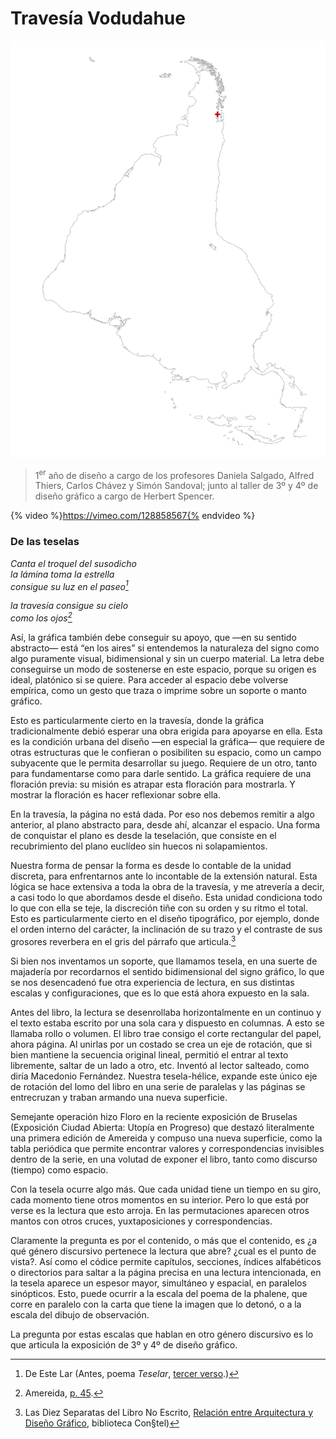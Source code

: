 # Travesía Vodudahue

![Mapa de Ubicación](img/vodudahue/vodudahue-ubicacion.svg)

> 1<sup>er</sup> año de diseño a cargo de los profesores Daniela Salgado, Alfred Thiers, Carlos Chávez y Simón Sandoval; junto al taller de 3º y 4º de diseño gráfico a cargo de Herbert Spencer.

{% video %}https://vimeo.com/128858567{% endvideo %}

### De las teselas

*Canta el troquel del susodicho<br>
la lámina toma la estrella<br>
consigue su luz en el paseo[^1]*


*la travesía consigue su cielo<br>
como los ojos[^2]*

Así, la gráfica también debe conseguir su apoyo, que —en su sentido abstracto— está “en los aires” si entendemos la naturaleza del signo como algo puramente visual, bidimensional y sin un cuerpo material. La letra debe conseguirse un modo de sostenerse en este espacio, porque su origen es ideal, platónico si se quiere. Para acceder al espacio debe volverse empírica, como un gesto que traza o imprime sobre un soporte o manto gráfico.

Esto es particularmente cierto en la travesía, donde la gráfica tradicionalmente debió esperar una obra erigida para apoyarse en ella. Esta es la condición urbana del diseño —en especial la gráfica— que requiere de otras estructuras que le confieran o posibiliten su espacio, como un campo subyacente que le permita desarrollar su juego. Requiere de un otro, tanto para fundamentarse como para darle sentido. La gráfica requiere de una floración previa: su misión es atrapar esta floración para mostrarla. Y mostrar la floración es hacer reflexionar sobre ella.

En la travesía, la página no está dada. Por eso nos debemos remitir a algo anterior, al plano abstracto para, desde ahí, alcanzar el espacio. Una forma de conquistar el plano es desde la teselación, que consiste en el recubrimiento del plano euclídeo sin huecos ni solapamientos. 

Nuestra forma de pensar la forma es desde lo contable de la unidad discreta, para enfrentarnos ante lo incontable de la extensión natural. Esta lógica se hace extensiva a toda la obra de la travesía, y me atrevería a decir, a casi todo lo que abordamos desde el diseño. Esta unidad condiciona todo lo que con ella se teje, la discreción tiñe con su orden y su ritmo el total. Esto es particularmente cierto en el diseño tipográfico, por ejemplo, donde el orden interno del carácter, la inclinación de su trazo y el contraste de sus grosores reverbera en el gris del párrafo que articula.[^3]

Si bien nos inventamos un soporte, que llamamos tesela, en una suerte de majadería por recordarnos el sentido bidimensional del signo gráfico, lo que se nos desencadenó fue otra experiencia de lectura, en sus distintas escalas y configuraciones, que es lo que está ahora expuesto en la sala.

Antes del libro, la lectura se desenrollaba horizontalmente en un continuo y el texto estaba escrito por una sola cara y dispuesto en columnas. A esto se llamaba rollo o volumen. El libro trae consigo el corte rectangular del papel, ahora página. Al unirlas por un costado se crea un eje de rotación, que si bien mantiene la secuencia original lineal, permitió el entrar al texto libremente, saltar de un lado a otro, etc. Inventó al lector salteado, como diría Macedonio Fernández. Nuestra tesela-hélice, expande este único eje de rotación del lomo del libro en una serie de paralelas y las páginas se entrecruzan y traban armando una nueva superficie. 

Semejante operación hizo Floro en la reciente exposición de Bruselas (Exposición Ciudad Abierta: Utopía en Progreso) que destazó literalmente una primera edición de Amereida y compuso una nueva superficie, como la tabla periódica que permite encontrar valores y correspondencias invisibles dentro de la serie, en una volutad de exponer el libro, tanto como discurso (tiempo) como espacio.

Con la tesela ocurre algo más. Que cada unidad tiene un tiempo en su giro, cada momento tiene otros momentos en su interior. Pero lo que está por verse es la lectura que esto arroja. En las permutaciones aparecen otros mantos con otros cruces, yuxtaposiciones y correspondencias. 

Claramente la pregunta es por el contenido, o más que el contenido, es ¿a qué género discursivo pertenece la lectura que abre? ¿cual es el punto de vista?. Así como el códice permite capítulos, secciones, índices alfabéticos o directorios para saltar a la página precisa en una lectura intencionada, en la tesela aparece un espesor mayor, simultáneo y espacial, en paralelos sinópticos. Esto, puede ocurrir a la escala del poema de la phalene, que corre en paralelo con la carta que tiene la imagen que lo detonó, o a la escala del dibujo de observación. 

La pregunta por estas escalas que hablan en otro género discursivo es lo que articula la exposición de 3º y 4º de diseño gráfico.

[^1]: De Este Lar (Antes, poema *Teselar*, [tercer verso](http://wiki.ead.pucv.cl/index.php/Traves%C3%ADa_Purmamarca_2007:_Bit%C3%A1cora#3).)
[^2]: Amereida, [p. 45](http://wiki.ead.pucv.cl/index.php/Amereida#P.C3.A1gina_45).
[^3]: Las Diez Separatas del Libro No Escrito,  [Relación entre Arquitectura y Diseño Gráfico](http://wiki.ead.pucv.cl/index.php/Relaci%C3%B3n_entre_Arquitectura_y_Dise%C3%B1o_Gr%C3%A1fico), biblioteca Con§tel)